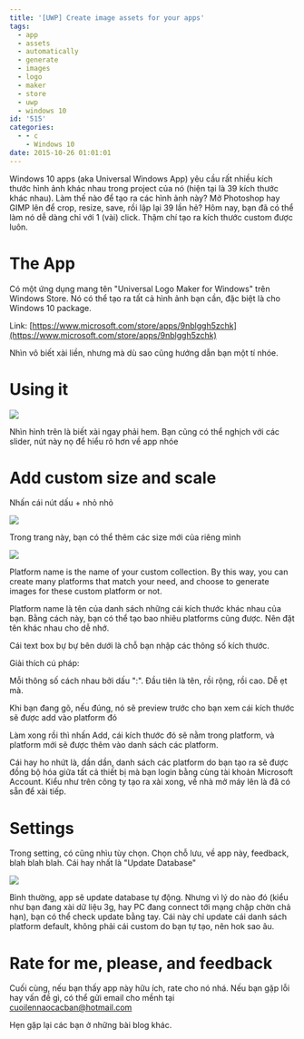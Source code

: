 ```yaml
---
title: '[UWP] Create image assets for your apps'
tags:
  - app
  - assets
  - automatically
  - generate
  - images
  - logo
  - maker
  - store
  - uwp
  - windows 10
id: '515'
categories:
  - - c
    - Windows 10
date: 2015-10-26 01:01:01
---
```


Windows 10 apps (aka Universal Windows App) yêu cầu rất nhiều kích thước hình ảnh khác nhau trong project của nó (hiện tại là 39 kích thước khác nhau). Làm thế nào để tạo ra các hình ảnh này? Mở Photoshop hay GIMP lên để crop, resize, save, rồi lập lại 39 lần hẻ? Hôm nay, bạn đã có thể làm nó dễ dàng chỉ với 1 (vài) click. Thậm chí tạo ra kích thước custom được luôn.
<!-- more -->
# The App

Có một ứng dụng mang tên "Universal Logo Maker for Windows" trên Windows Store. Nó có thể tạo ra tất cả hình ảnh bạn cần, đặc biệt là cho Windows 10 package.

Link: [https://www.microsoft.com/store/apps/9nblggh5zchk](https://www.microsoft.com/store/apps/9nblggh5zchk)

Nhìn vô biết xài liền, nhưng mà dù sao cũng hướng dẫn bạn một tí nhóe.

# Using it

![](https://farm2.staticflickr.com/1528/25014426576_2bb0afed82_o.png)

Nhìn hình trên là biết xài ngay phải hem. Bạn cũng có thể nghịch với các slider, nút này nọ để hiểu rõ hơn về app nhóe

# Add custom size and scale

Nhấn cái nút dấu + nhỏ nhỏ

![](https://farm6.staticflickr.com/5627/22493108391_1a6c030571_o.png)

Trong trang này, bạn có thể thêm các size mới của riêng mình

![](https://farm2.staticflickr.com/1536/25014463126_d77238d3c3_o.png)

Platform name is the name of your custom collection. By this way, you can create many platforms that match your need, and choose to generate images for these custom platform or not.

Platform name là tên của danh sách những cái kích thước khác nhau của bạn. Bằng cách này, bạn có thể tạo bao nhiêu platforms cũng được. Nên đặt tên khác nhau cho dễ nhớ.

Cái text box bự bự bên dưới là chỗ bạn nhập các thông số kích thước.

Giải thích cú pháp:

Mỗi thông số cách nhau bởi dấu ":". Đầu tiên là tên, rồi rộng, rồi cao. Dễ ẹt mà.

Khi bạn đang gõ, nếu đúng, nó sẽ preview trước cho bạn xem cái kích thước sẽ được add vào platform đó

Làm xong rồi thì nhấn Add, cái kích thước đó sẽ nằm trong platform, và platform mới sẽ được thêm vào danh sách các platform.

Cái hay ho nhứt là, dần dần, danh sách các platform do bạn tạo ra sẽ được đồng bộ hóa giữa tất cả thiết bị mà bạn login bằng cùng tài khoản Microsoft Account. Kiểu như trên công ty tạo ra xài xong, về nhà mở máy lên là đã có sẵn để xài tiếp.

# Settings

Trong setting, có cũng nhìu tùy chọn. Chọn chỗ lưu, về app này, feedback, blah blah blah. Cái hay nhất là "Update Database"

![](https://farm2.staticflickr.com/1590/24922870222_cf003efd5f_o.png)

Bình thường, app sẽ update database tự động. Nhưng vì lý do nào đó (kiểu như bạn đang xài dữ liệu 3g, hay PC đang connect tới mạng chập chờn chả hạn), bạn có thể check update bằng tay. Cái này chỉ update cái danh sách platform default, không phải cái custom do bạn tự tạo, nên hok sao âu.

# Rate for me, please, and feedback

Cuối cùng, nếu bạn thấy app này hữu ích, rate cho nó nhá. Nếu bạn gặp lỗi hay vấn đề gì, có thể gửi email cho mềnh tại [cuoilennaocacban@hotmail.com](mailto:cuoilennaocacban@hotmail.com)

Hẹn gặp lại các bạn ở những bài blog khác.
